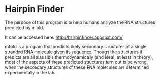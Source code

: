 # Hairpin Finder

The purpose of this program is to help humans analyze the RNA structures predicted by mfold.

It can be accessed here: http://hairpinfinder.appspot.com/

mfold is a program that predicts likely secondary structures of a single stranded RNA molecule given its sequence. Though the structures it predicts are all plausible thermodynamically (and ideal, at least in theory), most of the aspects of these predicted structures turn out to be wrong when the secondary structures of these RNA molecules are determined experimentally in the lab.
